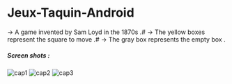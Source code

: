 # Jeux-Taquin-Android
-> A game invented by Sam Loyd in the 1870s .#
-> The yellow boxes represent the square to move .#
-> The gray box represents the empty box .
##### Screen shots :
![cap1](https://cloud.githubusercontent.com/assets/13332603/12016806/d42deb10-ad4f-11e5-89fa-0cb2a6f5d284.jpg)
![cap2](https://cloud.githubusercontent.com/assets/13332603/12016808/d5dacd02-ad4f-11e5-813d-fc990cae555f.jpg)
![cap3](https://cloud.githubusercontent.com/assets/13332603/12016809/d79dbfc8-ad4f-11e5-8d95-d66d6e68aa26.jpg)

